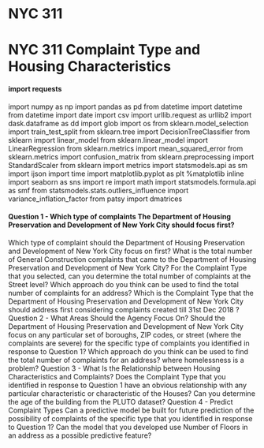 # NYC 311
# NYC 311 Complaint Type and Housing Characteristics

#### import requests
import numpy as np
import pandas as pd
from datetime import datetime
from datetime import date
import csv
import urllib.request as urllib2
import dask.dataframe as dd
import glob
import os
from sklearn.model_selection import train_test_split
from sklearn.tree import DecisionTreeClassifier
from sklearn import linear_model
from sklearn.linear_model import LinearRegression
from sklearn.metrics import mean_squared_error
from sklearn.metrics import confusion_matrix
from sklearn.preprocessing import StandardScaler
from sklearn import metrics
import statsmodels.api as sm
import ijson
import time
import matplotlib.pyplot as plt
%matplotlib inline 
import seaborn as sns
import re
import math
import statsmodels.formula.api as smf
from statsmodels.stats.outliers_influence import variance_inflation_factor
from patsy import dmatrices

#### Question 1 - Which type of complaints The Department of Housing Preservation and Development of New York City should focus first?
Which type of complaint should the Department of Housing Preservation and Development of New York City focus on first?
What is the total number of General Construction complaints that came to the Department of Housing Preservation and Development of New York City?
For the Complaint Type that you selected, can you determine the total number of complaints at the Street level?
Which approach do you think can be used to find the total number of complaints for an address?
Which is the Complaint Type that the Department of Housing Preservation and Development of New York City should address first considering complaints created till 31st Dec 2018 ?
Question 2 - What Areas Should the Agency Focus On?
Should the Department of Housing Preservation and Development of New York City focus on any particular set of boroughs, ZIP codes, or street (where the complaints are severe) for the specific type of complaints you identified in response to Question 1?
Which approach do you think can be used to find the total number of complaints for an address?
where homelessness is a problem?
Question 3 - What Is the Relationship between Housing Characteristics and Complaints?
Does the Complaint Type that you identified in response to Question 1 have an obvious relationship with any particular characteristic or characteristic of the Houses?
Can you determine the age of the building from the PLUTO dataset?
Question 4 - Predict Complaint Types
Can a predictive model be built for future prediction of the possibility of complaints of the specific type that you identified in response to Question 1?
Can the model that you developed use Number of Floors in an address as a possible predictive feature?